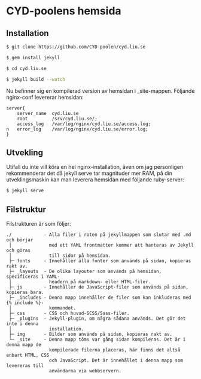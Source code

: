 CYD-poolens hemsida
===================

Installation
------------

``` bash
$ git clone https://github.com/CYD-poolen/cyd.liu.se

$ gem install jekyll

$ cd cyd.liu.se

$ jekyll build --watch
```

Nu befinner sig en kompilerad version av hemsidan i _site-mappen. Följande nginx-conf levererar hemsidan:

```nginx
server{
	server_name  cyd.liu.se
	root         /srv/cyd.liu.se/;
	access_log   /var/log/nginx/cyd.liu.se/access.log;
n	error_log    /var/log/nginx/cyd.liu.se/error.log;
}
```

Utvekling
---------
Utifall du inte vill köra en hel nginx-installation, även om jag personligen rekommenderar det då jekyll serve tar magnituder mer RAM, på din utveklingsmaskin kan man leverera hemsidan med följande ruby-server:

```bash
$ jekyll serve
```

Filstruktur
-----------

Filstrukturen är som följer:

```
./            - Alla filer i roten på jekyllmappen som slutar med .md och börjar
 │              med ett YAML frontmatter kommer att hanteras av Jekyll och göras
 │              till sidor på hemsidan.
 ├─ fonts     - Innehåller alla fonter som används på sidan, kopieras rakt av.
 ├─ _layouts  - De olika layouter som används på hemsidan, specificeras i YAML-
 │              headern på markdown- eller HTML-filer.
 ├─ js        - Innehåller de JavaScript-filer som används på sidan, kopieras bara.
 ├─ _includes - Denna mapp innehåller de filer som kan inkluderas med {% include %}-
 │              kommandot.
 ├─ css       - CSS och huvud-SCSS/Sass-filer.
 ├─ _plugins  - Jekyll-plugin, om några sådana används. Det gör det inte i denna
 │              installation.
 ├─ img       - Bilder som används på sidan, kopieras rakt av.
 └─ _site     - Denna mapp töms var gång sidan kompileras. Det är i denna mapp de
                kompilerade filerna placeras, här finns det altså enbart HTML, CSS
				och JavaScript. Det är innehållet i denna mapp som levereras till
				användarna via webbservern.
 ```
